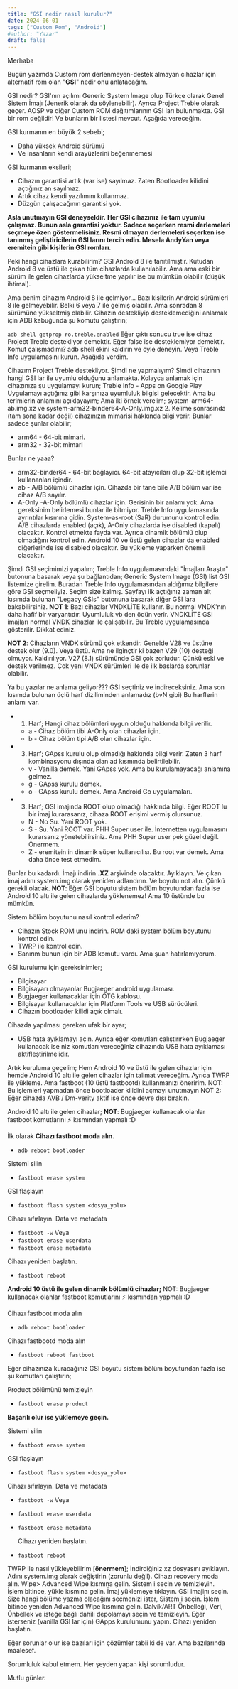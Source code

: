 ```yaml
---
title: "GSI nedir nasıl kurulur?"
date: 2024-06-01
tags: ["Custom Rom", "Android"]
#author: "Yazar"
draft: false
---
```


Merhaba

Bugün yazımda Custom rom derlenmeyen-destek almayan cihazlar için alternatif rom olan "**GSI**" nedir onu anlatacağım.

GSI nedir?
GSI'nın açılımı Generic System İmage olup Türkçe olarak Genel Sistem İmajı (Jenerik olarak da söylenebilir). Ayrıca Project Treble olarak geçer. AOSP ve diğer Custom ROM dağıtımlarının GSI ları bulunmakta. GSI bir rom değildir! Ve bunların bir listesi mevcut. Aşağıda vereceğim.

GSI kurmanın en büyük 2 sebebi;
 * Daha yüksek Android sürümü
 * Ve insanların kendi arayüzlerini beğenmemesi

GSI kurmanın eksileri;
 * Cihazın garantisi artık (var ise) sayılmaz. Zaten Bootloader kilidini açtığınız an sayılmaz.
 * Artık cihaz kendi yazılımını kullanmaz.
 * Düzgün çalışacağının garantisi yok.

**Asla unutmayın GSI deneyseldir.**
**Her GSI cihazınız ile tam uyumlu çalışmaz. Bunun asla garantisi yoktur. Sadece seçerken resmi derlemeleri seçmeye özen göstermelisiniz. Resmi olmayan derlemeleri seçerken ise tanınmış geliştiricilerin GSI larını tercih edin. Mesela AndyYan veya eremitein gibi kişilerin GSI romları**.

Peki hangi cihazlara kurabilirim?
GSI Android 8 ile tanıtılmıştır. Kutudan Android 8 ve üstü ile çıkan tüm cihazlarda kullanılabilir. Ama ama eski bir sürüm ile gelen cihazlarda yükseltme yapılır ise bu mümkün olabilir (düşük ihtimal).

Ama benim cihazım Android 8 ile gelmiyor...
Bazı kişilerin Android sürümleri 8 ile gelmeyebilir. Belki 6 veya 7 ile gelmiş olabilir. Ama sonradan 8 sürümüne yükseltmiş olabilir. Cihazın destekliyip desteklemediğini anlamak için ADB kabuğunda şu komutu çalıştırın;


```adb shell getprop ro.treble.enabled```
Eğer çıktı sonucu true ise cihaz Project Treble destekliyor demektir. Eğer false ise desteklemiyor demektir.
Komut çalışmadımı? adb shell ekini kaldırın ve öyle deneyin.
Veya Treble Info uygulamasını kurun. Aşağıda verdim.

Cihazım Project Treble destekliyor. Şimdi ne yapmalıyım?
Şimdi cihazının hangi GSI lar ile uyumlu olduğunu anlamakta. Kolayca anlamak için cihazınıza şu uygulamayı kurun; Treble Info - Apps on Google Play
Uygulamayı açtığınız gibi karşınıza uyumluluk bilgisi gelecektir. Ama bu terimlerin anlamını açıklayayım;
Ama iki örnek verelim; system-arm64-ab.img.xz ve system-arm32-binder64-A-Only.img.xz
2. Kelime sonrasında (tam sona kadar değil) cihazınızın mimarisi hakkında bilgi verir. Bunlar sadece şunlar olabilir;
 * arm64 - 64-bit mimari.
 * arm32 - 32-bit mimari

Bunlar ne yaaa?

 * arm32-binder64 - 64-bit bağlayıcı. 64-bit atayıcıları olup 32-bit işlemci kullananları içindir.
 * ab - A/B bölümlü cihazlar için. Cihazda bir tane bile A/B bölüm var ise cihaz A/B sayılır.
 * A-Only -A-Only bölümlü cihazlar için.
Gerisinin bir anlamı yok.
Ama gereksinim belirlemesi bunlar ile bitmiyor. Treble Info uygulamasında ayrıntılar kısmına gidin. System-as-root (SaR) durumunu kontrol edin. A/B cihazlarda enabled (açık), A-Only cihazlarda ise disabled (kapalı) olacaktır. Kontrol etmekte fayda var. Ayrıca dinamik bölümlü olup olmadığını kontrol edin. Android 10 ve üstü gelen cihazlar da enabled diğerlerinde ise disabled olacaktır. Bu yükleme yaparken önemli olacaktır.

Şimdi GSI seçimimizi yapalım;
Treble Info uygulamasındaki "İmajları Araştır" butonuna basarak veya şu bağlantıdan; Generic System Image (GSI) list
GSI listemize girelim. Buradan Treble Info uygulamasından aldığımız bilgilere göre GSI seçmeliyiz. Seçim size kalmış. Sayfayı ilk açtığınız zaman alt kısımda bulunan "Legacy GSIs" butonuna basarak diğer GSI lara bakabilirsiniz.
**NOT 1**: Bazı cihazlar VNDKLİTE kullanır. Bu normal VNDK'nın daha hafif bir varyantıdır. Uyumluluk vb den ödün verir. VNDKLİTE GSI imajları normal VNDK cihazlar ile çalışabilir. Bu Treble uygulamasında gösterilir. Dikkat ediniz.

**NOT 2**: Cihazların VNDK sürümü çok etkendir. Genelde V28 ve üstüne destek olur (9.0). Veya üstü. Ama ne ilginçtir ki bazen V29 (10) desteği olmuyor. Kaldırılıyor. V27 (8.1) sürümünde GSI çok zorludur. Çünkü eski ve destek verilmez. Çok yeni VNDK sürümleri ile de ilk başlarda sorunlar olabilir.

Ya bu yazılar ne anlama geliyor???
GSI seçtiniz ve indireceksiniz. Ama son kısımda bulunan üçlü harf diziliminden anlamadız (bvN gibi)
Bu harflerin anlamı var.
 * 1. Harf;
Hangi cihaz bölümleri uygun olduğu hakkında bilgi verilir.

    - a - Cihaz bölüm tibi A-Only olan cihazlar için.
    - b - Cihaz bölüm tipi A/B olan cihazlar için.

 * 3. Harf;
GApss kurulu olup olmadığı hakkında bilgi verir. Zaten 3 harf kombinasyonu dışında olan ad kısmında belirtilebilir.

    - v - Vanilla demek. Yani GApss yok. Ama bu kurulamayacağı anlamına gelmez.
    - g - GApss kurulu demek.
    - o - GApss kurulu demek. Ama Android Go uygulamaları.

 * 3. Harf;
GSI imajında ROOT olup olmadığı hakkında bilgi. Eğer ROOT lu bir imaj kurarasanız, cihaza ROOT erişimi vermiş olursunuz.
    - N - No Su. Yani ROOT yok.
    - S - Su. Yani ROOT var. PHH Super user ile. İnternetten uygulamasını kurarsanız yönetebilirsiniz. Ama PHH Super user pek güzel değil. Önermem.
    - Z - eremitein in dinamik süper kullanıcılısı. Bu root var demek. Ama daha önce test etmedim.

Bunlar bu kadardı. İmajı indirin **.XZ** arşivinde olacaktır. Ayıklayın. Ve çıkan imaj adını system.img olarak yeniden adlandırın. Ve boyutu not alın. Çünkü gerekli olacak.
**NOT**: Eğer GSI boyutu sistem bölüm boyutundan fazla ise Android 10 altı ile gelen cihazlarda yüklenemez! Ama 10 üstünde bu mümkün.

Sistem bölüm boyutunu nasıl kontrol ederim?

 * Cihazın Stock ROM unu indirin. ROM daki system bölüm boyutunu kontrol edin.
 * TWRP ile kontrol edin.
 * Sanırım bunun için bir ADB komutu vardı. Ama şuan hatırlamıyorum.

GSI kurulumu için gereksinimler;
 * Bilgisayar
 * Bilgisayarı olmayanlar Bugjaeger android uygulaması.
 * Bugjaeger kullanacaklar için OTG kablosu.
 * Bilgisayar kullanacaklar için Platform Tools ve USB sürücüleri.
 * Cihazın bootloader kilidi açık olmalı.

Cihazda yapılması gereken ufak bir ayar;
 * USB hata ayıklamayı açın. Ayrıca eğer komutları çalıştırırken Bugjaeger kullanacak ise niz komutları vereceğiniz cihazında USB hata ayıklaması aktifleştirilmelidir.

Artık kuruluma geçelim;
Hem Android 10 ve üstü ile gelen cihazlar için hemde Android 10 altı ile gelen cihazlar için talimat vereceğim. Ayrıca TWRP ile yükleme. Ama fastboot (10 üstü fastbootd) kullanmanızı öneririm.
NOT: Bu işlemleri yapmadan önce bootloader kilidini açmayı unutmayın
NOT 2: Eğer cihazda AVB / Dm-verity aktif ise önce devre dışı bırakın.

Android 10 altı ile gelen cihazlar;
**NOT**: Bugjaeger kullanacak olanlar fastboot komutlarını ⚡ kısmından yapmalı :D

İlk olarak **Cihazı fastboot moda alın.**

 * ```adb reboot bootloader```

  Sistemi silin
 * ```fastboot erase system```

  GSI flaşlayın
 * ```fastboot flash system <dosya_yolu>```

  Cihazı sıfırlayın. Data ve metadata
 * ```fastboot -w```
Veya
 * ```fastboot erase userdata```
 * ```fastboot erase metadata```

  Cihazı yeniden başlatın.
 * ```fastboot reboot```

**Android 10 üstü ile gelen dinamik bölümlü cihazlar;**
NOT: Bugjaeger kullanacak olanlar fastboot komutlarını ⚡ kısmından yapmalı :D

  Cihazı fastboot moda alın
 * ```adb reboot bootloader```

  Cihazı fastbootd moda alın
 * ```fastboot reboot fastboot```

Eğer cihazınıza kuracağınız GSI boyutu sistem bölüm boyutundan fazla ise şu komutları çalıştırın;

  Product bölümünü temizleyin
 * ```fastboot erase product```

**Başarılı olur ise yüklemeye geçin.**

  Sistemi silin
 * ```fastboot erase system```

  GSI flaşlayın
 * ```fastboot flash system <dosya_yolu>```

  Cihazı sıfırlayın. Data ve metadata
* ```fastboot -w```
Veya
* ```fastboot erase userdata```
* ```fastboot erase metadata```

  Cihazı yeniden başlatın.
* ```fastboot reboot```

TWRP ile nasıl yükleyebilirim [**önermem**];
İndirdiğiniz xz dosyasını ayıklayın. Adını system.img olarak değiştirin (zorunlu değil). Cihazı recovery moda alın. Wipe> Advanced Wipe kısmına gelin. Sistem i seçin ve temizleyin. İşlem bitince, yükle kısmına gelin. İmaj yüklemeye tıklayın. GSI imajinı seçin. Size hangi bölüme yazma olacağını seçmenizi ister, Sistem i seçin. İşlem bitince yeniden Advanced Wipe kısmına gelin. Dalvik/ART Önbelleği, Veri, Önbellek ve isteğe bağlı dahili depolamayı seçin ve temizleyin. Eğer isterseniz (vanilla GSI lar için) GApps kurulumunu yapın. Cihazı yeniden başlatın.

Eğer sorunlar olur ise bazıları için çözümler tabii ki de var. Ama bazılarında maalesef.

Sorumluluk kabul etmem. Her şeyden yapan kişi sorumludur.


Mutlu günler.
